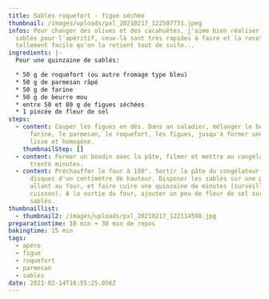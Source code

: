 ```yaml
---
title: Sablés roquefort - figue séchée
thumbnail: /images/uploads/pxl_20210217_122507731.jpeg
infos: Pour changer des olives et des cacahuètes, j'aime bien réaliser des
  sablés pour l'apéritif, ceux-là sont très rapides à faire et la recette est
  tellement facile qu'on la retient tout de suite...
ingredients: |-
  Pour une quinzaine de sablés:

  * 50 g de roquefort (ou autre fromage type bleu)
  * 50 g de parmesan râpé
  * 50 g de farine
  * 50 g de beurre mou
  * entre 50 et 80 g de figues séchées 
  * 1 pincée de fleur de sel
steps:
  - content: Couper les figues en dés. Dans un saladier, mélanger le beurre, la
      farine, le parmesan, le roquefort, les figues, jusqu'à former une pâte
      lisse et homogène.
    thumbnailStep: []
  - content: Former un boudin avec la pâte, filmer et mettre au congélateur au moins
      trente minutes.
  - content: Préchauffer le four à 180°. Sortir la pâte du congélateur et couper des
      disques d'un centimètre de hauteur. Disposer les sablés sur une plaque
      allant au four, et faire cuire une quinzaine de minutes (surveiller la
      cuisson). A la sortie du four, ajouter un peu de fleur de sel sur les
      sablés.
thumbnaillist:
  - thumbnail2: /images/uploads/pxl_20210217_122114598.jpg
preparationtime: 10 min + 30 min de repos
bakingtime: 15 min
tags:
  - apéro
  - figue
  - roquefort
  - parmesan
  - sablés
date: 2021-02-14T16:55:25.056Z
---
```

